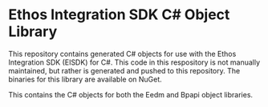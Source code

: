 # Ethos Integration SDK C# Object Library

This repository contains generated C# objects for use with the Ethos Integration SDK (EISDK) for C#.  This code in this respository is not manually maintained, but rather is generated and pushed to this repository.  The binaries for this library are available on NuGet.  

This contains the C# objects for both the Eedm and Bpapi object libraries.
